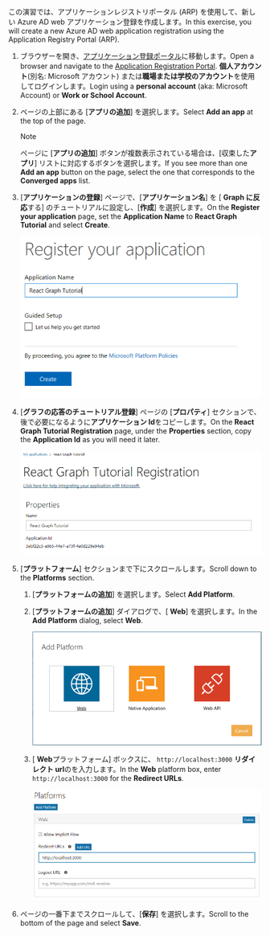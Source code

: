 <!-- markdownlint-disable MD002 MD041 -->

<span data-ttu-id="cb4bd-101">この演習では、アプリケーションレジストリポータル (ARP) を使用して、新しい Azure AD web アプリケーション登録を作成します。</span><span class="sxs-lookup"><span data-stu-id="cb4bd-101">In this exercise, you will create a new Azure AD web application registration using the Application Registry Portal (ARP).</span></span>

1. <span data-ttu-id="cb4bd-102">ブラウザーを開き、[アプリケーション登録ポータル](https://apps.dev.microsoft.com)に移動します。</span><span class="sxs-lookup"><span data-stu-id="cb4bd-102">Open a browser and navigate to the [Application Registration Portal](https://apps.dev.microsoft.com).</span></span> <span data-ttu-id="cb4bd-103">**個人アカウント**(別名: Microsoft アカウント) または**職場または学校のアカウント**を使用してログインします。</span><span class="sxs-lookup"><span data-stu-id="cb4bd-103">Login using a **personal account** (aka: Microsoft Account) or **Work or School Account**.</span></span>

1. <span data-ttu-id="cb4bd-104">ページの上部にある [**アプリの追加**] を選択します。</span><span class="sxs-lookup"><span data-stu-id="cb4bd-104">Select **Add an app** at the top of the page.</span></span>

    > [!NOTE]
    > <span data-ttu-id="cb4bd-105">ページに [**アプリの追加**] ボタンが複数表示されている場合は、[収束した**アプリ**] リストに対応するボタンを選択します。</span><span class="sxs-lookup"><span data-stu-id="cb4bd-105">If you see more than one **Add an app** button on the page, select the one that corresponds to the **Converged apps** list.</span></span>

1. <span data-ttu-id="cb4bd-106">[**アプリケーションの登録**] ページで、[**アプリケーション名**] を [ **Graph に反応**する] のチュートリアルに設定し、[**作成**] を選択します。</span><span class="sxs-lookup"><span data-stu-id="cb4bd-106">On the **Register your application** page, set the **Application Name** to **React Graph Tutorial** and select **Create**.</span></span>

    ![アプリ登録ポータル web サイトで新しいアプリを作成するスクリーンショット](./images/arp-create-app-01.png)

1. <span data-ttu-id="cb4bd-108">[**グラフの応答のチュートリアル登録**] ページの [**プロパティ**] セクションで、後で必要になるように**アプリケーション Id**をコピーします。</span><span class="sxs-lookup"><span data-stu-id="cb4bd-108">On the **React Graph Tutorial Registration** page, under the **Properties** section, copy the **Application Id** as you will need it later.</span></span>

    ![新しく作成されたアプリケーションの ID のスクリーンショット](./images/arp-create-app-02.png)

1. <span data-ttu-id="cb4bd-110">[**プラットフォーム**] セクションまで下にスクロールします。</span><span class="sxs-lookup"><span data-stu-id="cb4bd-110">Scroll down to the **Platforms** section.</span></span>

    1. <span data-ttu-id="cb4bd-111">[**プラットフォームの追加**] を選択します。</span><span class="sxs-lookup"><span data-stu-id="cb4bd-111">Select **Add Platform**.</span></span>
    1. <span data-ttu-id="cb4bd-112">[**プラットフォームの追加**] ダイアログで、[ **Web**] を選択します。</span><span class="sxs-lookup"><span data-stu-id="cb4bd-112">In the **Add Platform** dialog, select **Web**.</span></span>

        ![アプリのプラットフォームを作成するスクリーンショット](./images/arp-create-app-03.png)

    1. <span data-ttu-id="cb4bd-114">[ **Web**プラットフォーム] ボックスに、 `http://localhost:3000` **リダイレクト url**のを入力します。</span><span class="sxs-lookup"><span data-stu-id="cb4bd-114">In the **Web** platform box, enter `http://localhost:3000` for the **Redirect URLs**.</span></span>

        ![アプリケーションに新たに追加された Web プラットフォームのスクリーンショット](./images/arp-create-app-04.png)

1. <span data-ttu-id="cb4bd-116">ページの一番下までスクロールして、[**保存**] を選択します。</span><span class="sxs-lookup"><span data-stu-id="cb4bd-116">Scroll to the bottom of the page and select **Save**.</span></span>